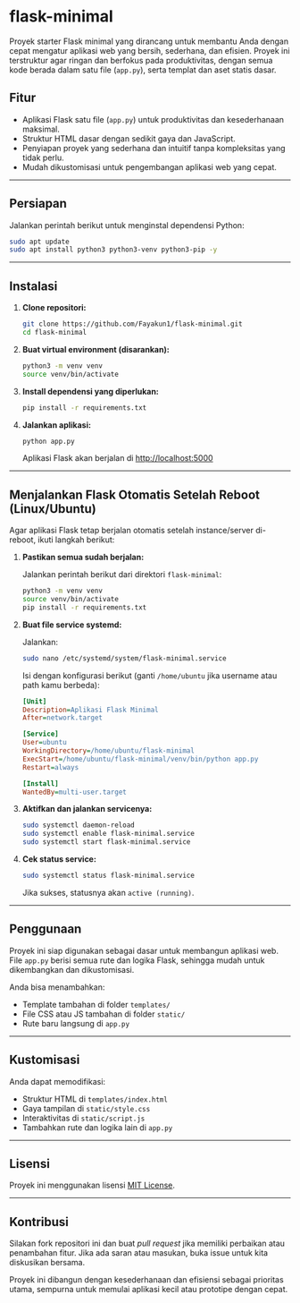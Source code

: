 # flask-minimal

Proyek starter Flask minimal yang dirancang untuk membantu Anda dengan cepat mengatur aplikasi web yang bersih, sederhana, dan efisien. Proyek ini terstruktur agar ringan dan berfokus pada produktivitas, dengan semua kode berada dalam satu file (`app.py`), serta templat dan aset statis dasar.

## Fitur
- Aplikasi Flask satu file (`app.py`) untuk produktivitas dan kesederhanaan maksimal.
- Struktur HTML dasar dengan sedikit gaya dan JavaScript.
- Penyiapan proyek yang sederhana dan intuitif tanpa kompleksitas yang tidak perlu.
- Mudah dikustomisasi untuk pengembangan aplikasi web yang cepat.

---

## Persiapan

Jalankan perintah berikut untuk menginstal dependensi Python:

```bash
sudo apt update
sudo apt install python3 python3-venv python3-pip -y
````

---

## Instalasi

1. **Clone repositori:**

   ```bash
   git clone https://github.com/Fayakun1/flask-minimal.git
   cd flask-minimal
   ```

2. **Buat virtual environment (disarankan):**

   ```bash
   python3 -m venv venv
   source venv/bin/activate
   ```

3. **Install dependensi yang diperlukan:**

   ```bash
   pip install -r requirements.txt
   ```

4. **Jalankan aplikasi:**

   ```bash
   python app.py
   ```

   Aplikasi Flask akan berjalan di [http://localhost:5000](http://localhost:5000)

---

## Menjalankan Flask Otomatis Setelah Reboot (Linux/Ubuntu)

Agar aplikasi Flask tetap berjalan otomatis setelah instance/server di-reboot, ikuti langkah berikut:

1. **Pastikan semua sudah berjalan:**

   Jalankan perintah berikut dari direktori `flask-minimal`:

   ```bash
   python3 -m venv venv
   source venv/bin/activate
   pip install -r requirements.txt
   ```

2. **Buat file service systemd:**

   Jalankan:

   ```bash
   sudo nano /etc/systemd/system/flask-minimal.service
   ```

   Isi dengan konfigurasi berikut (ganti `/home/ubuntu` jika username atau path kamu berbeda):

   ```ini
   [Unit]
   Description=Aplikasi Flask Minimal
   After=network.target

   [Service]
   User=ubuntu
   WorkingDirectory=/home/ubuntu/flask-minimal
   ExecStart=/home/ubuntu/flask-minimal/venv/bin/python app.py
   Restart=always

   [Install]
   WantedBy=multi-user.target
   ```

3. **Aktifkan dan jalankan servicenya:**

   ```bash
   sudo systemctl daemon-reload
   sudo systemctl enable flask-minimal.service
   sudo systemctl start flask-minimal.service
   ```

4. **Cek status service:**

   ```bash
   sudo systemctl status flask-minimal.service
   ```

   Jika sukses, statusnya akan `active (running)`.

---

## Penggunaan

Proyek ini siap digunakan sebagai dasar untuk membangun aplikasi web. File `app.py` berisi semua rute dan logika Flask, sehingga mudah untuk dikembangkan dan dikustomisasi.

Anda bisa menambahkan:

* Template tambahan di folder `templates/`
* File CSS atau JS tambahan di folder `static/`
* Rute baru langsung di `app.py`

---

## Kustomisasi

Anda dapat memodifikasi:

* Struktur HTML di `templates/index.html`
* Gaya tampilan di `static/style.css`
* Interaktivitas di `static/script.js`
* Tambahkan rute dan logika lain di `app.py`

---

## Lisensi

Proyek ini menggunakan lisensi [MIT License](LICENSE).

---

## Kontribusi

Silakan fork repositori ini dan buat *pull request* jika memiliki perbaikan atau penambahan fitur. Jika ada saran atau masukan, buka issue untuk kita diskusikan bersama.

Proyek ini dibangun dengan kesederhanaan dan efisiensi sebagai prioritas utama, sempurna untuk memulai aplikasi kecil atau prototipe dengan cepat.

```
